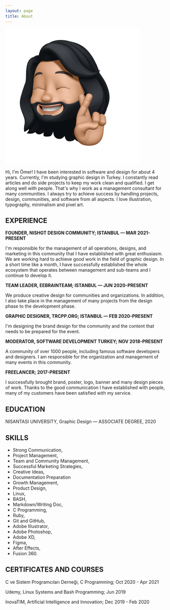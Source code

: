 ```yaml
---
layout: page
title: About
---
```


![omer profile pic](assets/img/omer.png)

Hi, I'm Ömer!
I have been interested in software and design for about 4 years. Currently, I'm studying graphic design in Turkey. I constantly read articles and do side projects to keep my work clean and qualified. I get along well with people. That's why I work as a management consultant for many communities. I always try to achieve success by handling projects, design, communities, and software from all aspects. I love illustration, typography, minimalism and pixel art.

## EXPERIENCE

**FOUNDER, NISHGT DESIGN COMMUNITY; ISTANBUL — MAR 2021-PRESENT**

I'm responsible for the management of all operations, designs, and marketing in this community that I have established with great enthusiasm. We are working hard to achieve good work in the field of graphic design. In a short time like a month, I have successfully established the whole ecosystem that operates between management and sub-teams and I continue to develop it.

**TEAM LEADER, EEBRAINTEAM; ISTANBUL — JUN 2020-PRESENT**

We produce creative design for communities and organizations. In addition, I also take place in the management of many projects from the design phase to the development phase.

**GRAPHIC DESIGNER, TRCPP.ORG; ISTANBUL — FEB 2020-PRESENT**

I'm designing the brand design for the community and the content that needs to be prepared for the event.

**MODERATOR, SOFTWARE DEVELOPMENT TURKEY; NOV 2018-PRESENT**

A community of over 1000 people, including famous software developers and designers. I am responsible for the organization and management of many events in this community.

**FREELANCER; 2017-PRESENT**

I successfully brought brand, poster, logo, banner and many design pieces of work. Thanks to the good communication I have established with people, many of my customers have been satisfied with my service.

## EDUCATION

NISANTASI UNIVERSITY, Graphic Design — ASSOCIATE DEGREE, 2020

## SKILLS

- Strong Communication,
- Project Management,
- Team and Community Management,
- Successful Marketing Strategies,
- Creative Ideas,
- Documentation Preparation
- Growth Management,
- Product Design,
- Linux,
- BASH,
- Markdown/Writing Doc,
- C Programming,
- Ruby,
- Git and GitHub,
- Adobe Illustrator,
- Adobe Photoshop,
- Adobe XD,
- Figma,
- After Effects,
- Fusion 360.




## CERTIFICATES AND COURSES

C ve Sistem Programcıları Derneği, C Programming; Oct 2020 - Apr 2021

Udemy, Linux Systems and Bash Programming; Jun 2019

InovaTIM, Artificial Intelligence and Innovation; Dec 2019 - Feb 2020
